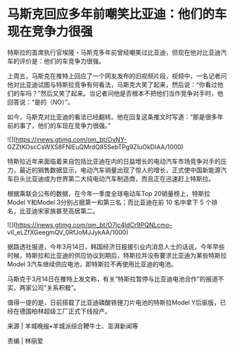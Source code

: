 # 马斯克回应多年前嘲笑比亚迪：他们的车现在竞争力很强

特斯拉的首席执行官埃隆・马斯克多年前曾经嘲笑过比亚迪，但现在他对比亚迪汽车的评价是：他们的车竞争力很强。

上周五，马斯克在推特上回应了一个网友发布的旧视频片段，视频中，一名记者问他对比亚迪试图与特斯拉竞争有何看法，马斯克大笑了起来，然后说：“你看过他们的车吗？”然后又笑了起来。当记者问他是否根本不把他们当作竞争对手时，他回答说：“是的（NO）”。

如今，马斯克对比亚迪的看法已经翻转。他在回复这条推文时写道：“那是很多年前的事了，他们的车现在竞争力很强。”

![](https://inews.gtimg.com/om_bt/OvNY-
GZZtKOscCsWXS8FNIEuQMrdQ85SebTPg9ZIuOkDIAA/1000)

特斯拉近年来面临着来自包括比亚迪在内的日益增长的电动汽车市场竞争对手的压力，最近的销售数据显示，电动汽车销量出现了惊人的增长，正式使中国新能源汽车巨头比亚迪成为世界第二大纯电动汽车制造商，而且正在迅速赶上特斯拉。

根据乘联会公布的数据，在今年一季度全球电动车Top 20销量榜上，特斯拉Model Y和Model 3分别占据第一和第三名；而比亚迪在前 10 名中拿下 5
个排名，比亚迪宋家族甚至高居第二。

![](https://inews.gtimg.com/om_bt/O7jc4IdCr9PQNLcmo-
vII_eLZfXGeegmQV_0RfJoMJJykAA/1000)

据路透社报道，今年3月14日，韩国经济日报援引业内消息人士的话说，今年早些时候，特斯拉和比亚迪的供应协议到期后，特斯拉并没有要求比亚迪为某些特斯拉Model
3汽车继续供应电池，即特斯拉不再使用比亚迪的电池。

马斯克于3月14日在推特上发文称，有关“特斯拉暂停与比亚迪电池合作”的报道不实，两家公司“关系积极”。

值得一提的是，日前搭载了比亚迪磷酸铁锂刀片电池的特斯拉Model Y后驱版，已经在德国柏林超级工厂正式下线投产。

来源 | 羊城晚报•羊城派综合鞭牛士、澎湃新闻等

责编 | 林丽爱

